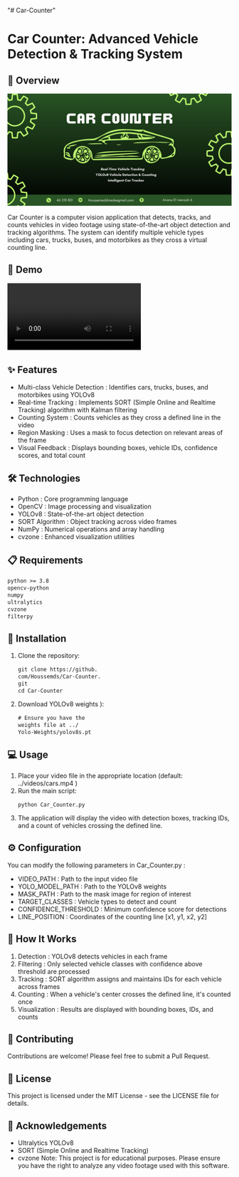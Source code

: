 "# Car-Counter" 
# Car Counter: Advanced Vehicle Detection & Tracking System
## 🚗 Overview
![Header](data/car_header.png)

Car Counter is a computer vision application that detects, tracks, and counts vehicles in video footage using state-of-the-art object detection and tracking algorithms. The system can identify multiple vehicle types including cars, trucks, buses, and motorbikes as they cross a virtual counting line.

## 🎥 Demo

![Watch the demo](data/CarDemo.mp4)

## ✨ Features
- Multi-class Vehicle Detection : Identifies cars, trucks, buses, and motorbikes using YOLOv8
- Real-time Tracking : Implements SORT (Simple Online and Realtime Tracking) algorithm with Kalman filtering
- Counting System : Counts vehicles as they cross a defined line in the video
- Region Masking : Uses a mask to focus detection on relevant areas of the frame
- Visual Feedback : Displays bounding boxes, vehicle IDs, confidence scores, and total count
## 🛠️ Technologies
- Python : Core programming language
- OpenCV : Image processing and visualization
- YOLOv8 : State-of-the-art object detection
- SORT Algorithm : Object tracking across video frames
- NumPy : Numerical operations and array handling
- cvzone : Enhanced visualization utilities
## 📋 Requirements
```
python >= 3.8
opencv-python
numpy
ultralytics
cvzone
filterpy
```
## 🚀 Installation
1. Clone the repository:
   
   ```
   git clone https://github.
   com/Houssemds/Car-Counter.
   git
   cd Car-Counter
   ```

2. Download YOLOv8 weights ):
   
   ```
   # Ensure you have the 
   weights file at ../
   Yolo-Weights/yolov8s.pt
   ```
## 💻 Usage
1. Place your video file in the appropriate location (default: ../videos/cars.mp4 )
2. Run the main script:
   ```
   python Car_Counter.py
   ```
3. The application will display the video with detection boxes, tracking IDs, and a count of vehicles crossing the defined line.
## ⚙️ Configuration
You can modify the following parameters in Car_Counter.py :

- VIDEO_PATH : Path to the input video file
- YOLO_MODEL_PATH : Path to the YOLOv8 weights
- MASK_PATH : Path to the mask image for region of interest
- TARGET_CLASSES : Vehicle types to detect and count
- CONFIDENCE_THRESHOLD : Minimum confidence score for detections
- LINE_POSITION : Coordinates of the counting line [x1, y1, x2, y2]
## 🧠 How It Works
1. Detection : YOLOv8 detects vehicles in each frame
2. Filtering : Only selected vehicle classes with confidence above threshold are processed
3. Tracking : SORT algorithm assigns and maintains IDs for each vehicle across frames
4. Counting : When a vehicle's center crosses the defined line, it's counted once
5. Visualization : Results are displayed with bounding boxes, IDs, and counts
## 🤝 Contributing
Contributions are welcome! Please feel free to submit a Pull Request.

## 📄 License
This project is licensed under the MIT License - see the LICENSE file for details.

## 🙏 Acknowledgements
- Ultralytics YOLOv8
- SORT (Simple Online and Realtime Tracking)
- cvzone
Note: This project is for educational purposes. Please ensure you have the right to analyze any video footage used with this software.
